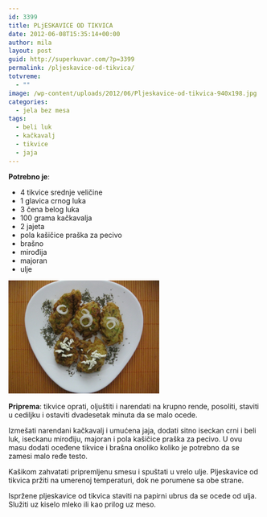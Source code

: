 ```yaml
---
id: 3399
title: PLjESKAVICE OD TIKVICA
date: 2012-06-08T15:35:14+00:00
author: mila
layout: post
guid: http://superkuvar.com/?p=3399
permalink: /pljeskavice-od-tikvica/
totvreme:
  - ""
image: /wp-content/uploads/2012/06/Pljeskavice-od-tikvica-940x198.jpg
categories:
  - jela bez mesa
tags:
  - beli luk
  - kačkavalj
  - tikvice
  - jaja
---
```

**Potrebno je**:

  * 4 tikvice srednje veličine
  * 1 glavica crnog luka
  * 3 čena belog luka
  * 100 grama kačkavalja
  * 2 jajeta
  * pola kašičice praška za pecivo
  * brašno
  * mirođija
  * majoran
  * ulje

<img class="alignnone size-medium wp-image-3400" title="Pljeskavice od tikvica" src="/wp-content/uploads/2012/06/Pljeskavice-od-tikvica-1024x768.jpg" alt="" width="300" height="225" /> 

**Priprema**: tikvice oprati, oljuštiti i narendati na krupno rende, posoliti, staviti u cediljku i ostaviti dvadesetak minuta da se malo ocede.

Izmešati narendani kačkavalj i umućena jaja, dodati sitno iseckan crni i beli luk, iseckanu mirođiju, majoran i pola kašičice praška za pecivo. U ovu masu dodati oceđene tikvice i brašna onoliko koliko je potrebno da se zamesi malo ređe testo.

Kašikom zahvatati pripremljenu smesu i spuštati u vrelo ulje. Pljeskavice od tikvica pržiti na umerenoj temperaturi, dok ne porumene sa obe strane.

Ispržene pljeskavice od tikvica staviti na papirni ubrus da se ocede od ulja. Služiti uz kiselo mleko ili kao prilog uz meso.